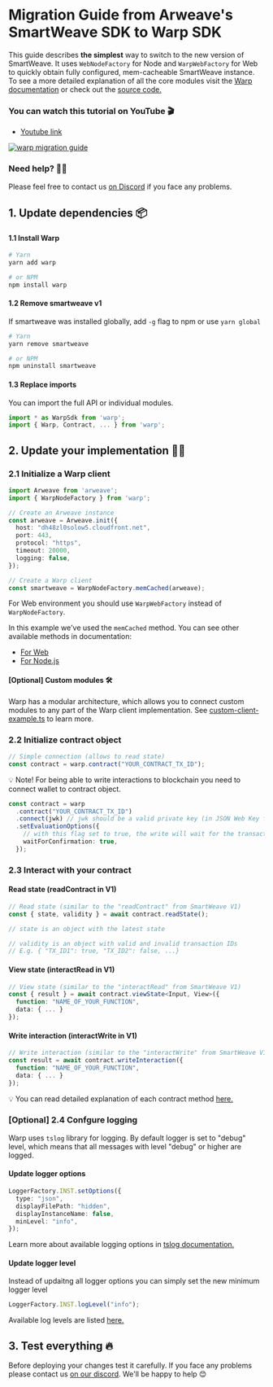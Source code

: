 # Migration Guide from Arweave's SmartWeave SDK to Warp SDK

This guide describes <strong>the simplest</strong> way to switch to the new version of SmartWeave. It uses `WebNodeFactory` for Node and `WarpWebFactory` for Web to quickly obtain fully configured, mem-cacheable SmartWeave instance. To see a more detailed explanation of all the core modules visit the [Warp documentation](https://smartweave.docs.redstone.finance/) or check out the [source code.](https://github.com/redstone-finance/warp)

### You can watch this tutorial on YouTube 🎬
- [Youtube link](https://www.youtube.com/watch?v=fNjUV7mHFqw)

[![warp migration guide](https://img.youtube.com/vi/fNjUV7mHFqw/0.jpg)](https://www.youtube.com/watch?v=fNjUV7mHFqw)

### Need help? 🙋‍♂️
Please feel free to contact us [on Discord](https://redstone.finance/discord) if you face any problems.

## 1. Update dependencies 📦

#### 1.1 Install Warp
```bash
# Yarn
yarn add warp

# or NPM
npm install warp
```
#### 1.2 Remove smartweave v1
If smartweave was installed globally, add `-g` flag to npm or use `yarn global`
```bash
# Yarn
yarn remove smartweave

# or NPM
npm uninstall smartweave
```

#### 1.3 Replace imports
You can import the full API or individual modules.
```typescript
import * as WarpSdk from 'warp';
import { Warp, Contract, ... } from 'warp';
```

## 2. Update your implementation 🧑‍💻
### 2.1 Initialize a Warp client
```typescript
import Arweave from 'arweave';
import { WarpNodeFactory } from 'warp';

// Create an Arweave instance
const arweave = Arweave.init({
  host: "dh48zl0solow5.cloudfront.net",
  port: 443,
  protocol: "https",
  timeout: 20000,
  logging: false,
});

// Create a Warp client
const smartweave = WarpNodeFactory.memCached(arweave);
```

For Web environment you should use `WarpWebFactory` instead of `WarpNodeFactory`.

In this example we've used the `memCached` method. You can see other available methods in documentation:
- [For Web](https://smartweave.docs.redstone.finance/classes/SmartWeaveWebFactory.html)
- [For Node.js](https://smartweave.docs.redstone.finance/classes/SmartWeaveNodeFactory.html)

#### [Optional] Custom modules 🛠
Warp has a modular architecture, which allows you to connect custom modules to any part of the Warp client implementation. See [custom-client-example.ts](https://github.com/redstone-finance/redstone-smartweave-examples/blob/main/src/custom-client-example.ts) to learn more.

### 2.2 Initialize contract object
```typescript
// Simple connection (allows to read state)
const contract = warp.contract("YOUR_CONTRACT_TX_ID");
```
💡 Note! For being able to write interactions to blockchain you need to connect wallet to contract object.

```typescript
const contract = warp
  .contract("YOUR_CONTRACT_TX_ID")
  .connect(jwk) // jwk should be a valid private key (in JSON Web Key format)
  .setEvaluationOptions({
    // with this flag set to true, the write will wait for the transaction to be confirmed
    waitForConfirmation: true,
  });
```

### 2.3 Interact with your contract
#### Read state (readContract in V1)
```typescript
// Read state (similar to the "readContract" from SmartWeave V1)
const { state, validity } = await contract.readState();

// state is an object with the latest state

// validity is an object with valid and invalid transaction IDs
// E.g. { "TX_ID1": true, "TX_ID2": false, ...}
```

#### View state (interactRead in V1)
```typescript
// View state (similar to the "interactRead" from SmartWeave V1)
const { result } = await contract.viewState<Input, View>({
  function: "NAME_OF_YOUR_FUNCTION",
  data: { ... }
});
```

#### Write interaction (interactWrite in V1)
```typescript
// Write interaction (similar to the "interactWrite" from SmartWeave V1)
const result = await contract.writeInteraction({
  function: "NAME_OF_YOUR_FUNCTION",
  data: { ... }
});
```

💡 You can read detailed explanation of each contract method [here.](CONTRACT_METHODS.md)

### [Optional] 2.4 Confgure logging
Warp uses `tslog` library for logging. By default logger is set to "debug" level, which means that all messages with level "debug" or higher are logged.

#### Update logger options
```typescript
LoggerFactory.INST.setOptions({
  type: "json",
  displayFilePath: "hidden",
  displayInstanceName: false,
  minLevel: "info",
});
```

Learn more about available logging options in [tslog documentation.](https://tslog.js.org/tsdoc/interfaces/isettingsparam.html)

#### Update logger level
Instead of updaitng all logger options you can simply set the new minimum logger level
```typescript
LoggerFactory.INST.logLevel("info");
```

Available log levels are listed [here.](https://github.com/redstone-finance/redstone-smartweave/blob/main/src/logging/RedStoneLogger.ts#L1)


## 3. Test everything 🔥
Before deploying your changes test it carefully. If you face any problems please contact us [on our discord](https://redstone.finance/discord). We'll be happy to help 😊
